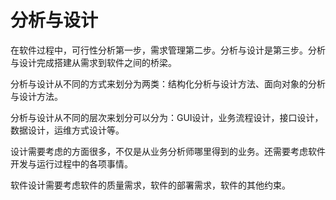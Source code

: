 # 分析与设计

在软件过程中，可行性分析第一步，需求管理第二步。分析与设计是第三步。分析与设计完成搭建从需求到软件之间的桥梁。

分析与设计从不同的方式来划分为两类：结构化分析与设计方法、面向对象的分析与设计方法。

分析与设计从不同的层次来划分可以分为：GUI设计，业务流程设计，接口设计，数据设计，运维方式设计等。

设计需要考虑的方面很多，不仅是从业务分析师哪里得到的业务。还需要考虑软件开发与运行过程中的各项事情。

软件设计需要考虑软件的质量需求，软件的部署需求，软件的其他约束。

